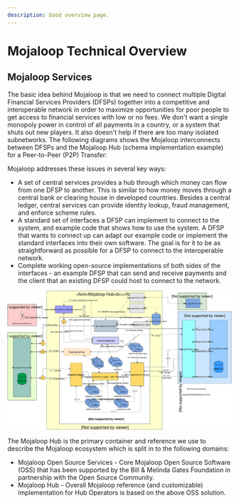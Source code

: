 ```yaml
---
description: Good overview page.
---
```


# Mojaloop Technical Overview

## Mojaloop Services

The basic idea behind Mojaloop is that we need to connect multiple Digital Financial Services Providers \(DFSPs\) together into a competitive and interoperable network in order to maximize opportunities for poor people to get access to financial services with low or no fees. We don't want a single monopoly power in control of all payments in a country, or a system that shuts out new players. It also doesn't help if there are too many isolated subnetworks. The following diagrams shows the Mojaloop interconnects between DFSPs and the Mojaloop Hub \(schema implementation example\) for a Peer-to-Peer \(P2P\) Transfer:

Mojaloop addresses these issues in several key ways:

* A set of central services provides a hub through which money can flow from one DFSP to another. This is similar to how money moves through a central bank or clearing house in developed countries. Besides a central ledger, central services can provide identity lookup, fraud management, and enforce scheme rules.
* A standard set of interfaces a DFSP can implement to connect to the system, and example code that shows how to use the system. A DFSP that wants to connect up can adapt our example code or implement the standard interfaces into their own software. The goal is for it to be as straightforward as possible for a DFSP to connect to the interoperable network.
* Complete working open-source implementations of both sides of the interfaces - an example DFSP that can send and receive payments and the client that an existing DFSP could host to connect to the network.

![Mojaloop End-to-end Architecture Flow PI5](../.gitbook/assets/Arch-Mojaloop-end-to-end-PI6.svg)

The Mojaloop Hub is the primary container and reference we use to describe the Mojaloop ecosystem which is split in to the following domains:

* Mojaloop Open Source Services - Core Mojaloop Open Source Software \(OSS\) that has been supported by the Bill & Melinda Gates Foundation in partnership with the Open Source Community.
* Mojaloop Hub - Overall Mojaloop reference \(and customizable\) implementation for Hub Operators is based on the above OSS solution.

